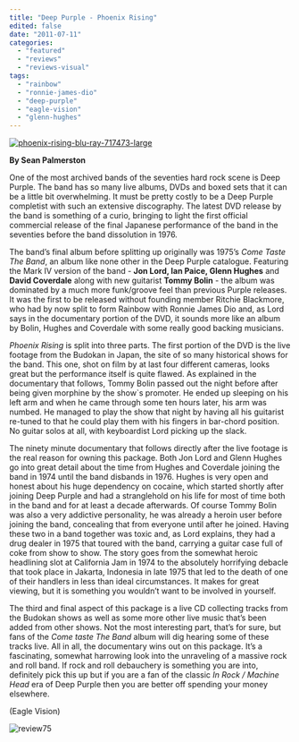 ```yaml
---
title: "Deep Purple - Phoenix Rising"
edited: false
date: "2011-07-11"
categories:
  - "featured"
  - "reviews"
  - "reviews-visual"
tags:
  - "rainbow"
  - "ronnie-james-dio"
  - "deep-purple"
  - "eagle-vision"
  - "glenn-hughes"
---
```


[![](http://www.hellbound.ca/wp-content/uploads/2011/07/phoenix-rising-blu-ray-717473-large.jpg "phoenix-rising-blu-ray-717473-large")](http://www.hellbound.ca/wp-content/uploads/2011/07/phoenix-rising-blu-ray-717473-large.jpg)

**By Sean Palmerston**

One of the most archived bands of the seventies hard rock scene is Deep Purple. The band has so many live albums, DVDs and boxed sets that it can be a little bit overwhelming. It must be pretty costly to be a Deep Purple completist with such an extensive discography. The latest DVD release by the band is something of a curio, bringing to light the first official commercial release of the final Japanese performance of the band in the seventies before the band dissolution in 1976.

The band’s final album before splitting up originally was 1975’s _Come Taste The Band_, an album like none other in the Deep Purple catalogue. Featuring the Mark IV version of the band - **Jon Lord, Ian Paice, Glenn Hughes** and **David Coverdale** along with new guitarist **Tommy Bolin** \- the album was dominated by a much more funk/groove feel than previous Purple releases. It was the first to be released without founding member Ritchie Blackmore, who had by now split to form Rainbow with Ronnie James Dio and, as Lord says in the documentary portion of the DVD, it sounds more like an album by Bolin, Hughes and Coverdale with some really good backing musicians.

_Phoenix Rising_ is split into three parts. The first portion of the DVD is the live footage from the Budokan in Japan, the site of so many historical shows for the band. This one, shot on film by at last four different cameras, looks great but the performance itself is quite flawed. As explained in the documentary that follows, Tommy Bolin passed out the night before after being given morphine by the show\`s promoter. He ended up sleeping on his left arm and when he came through some ten hours later, his arm was numbed. He managed to play the show that night by having all his guitarist re-tuned to that he could play them with his fingers in bar-chord position. No guitar solos at all, with keyboardist Lord picking up the slack.

The ninety minute documentary that follows directly after the live footage is the real reason for owning this package. Both Jon Lord and Glenn Hughes go into great detail about the time from Hughes and Coverdale joining the band in 1974 until the band disbands in 1976. Hughes is very open and honest about his huge dependency on cocaine, which started shortly after joining Deep Purple and had a stranglehold on his life for most of time both in the band and for at least a decade afterwards. Of course Tommy Bolin was also a very addictive personality, he was already a heroin user before joining the band, concealing that from everyone until after he joined. Having these two in a band together was toxic and, as Lord explains, they had a drug dealer in 1975 that toured with the band, carrying a guitar case full of coke from show to show. The story goes from the somewhat heroic headlining slot at California Jam in 1974 to the absolutely horrifying debacle that took place in Jakarta, Indonesia in late 1975 that led to the death of one of their handlers in less than ideal circumstances. It makes for great viewing, but it is something you wouldn’t want to be involved in yourself.

The third and final aspect of this package is a live CD collecting tracks from the Budokan shows as well as some more other live music that’s been added from other shows. Not the most interesting part, that’s for sure, but fans of the _Come taste The Band_ album will dig hearing some of these tracks live. All in all, the documentary wins out on this package. It’s a fascinating, somewhat harrowing look into the unraveling of a massive rock and roll band. If rock and roll debauchery is something you are into, definitely pick this up but if you are a fan of the classic _In Rock / Machine Head_ era of Deep Purple then you are better off spending your money elsewhere.

(Eagle Vision)

![](http://www.hellbound.ca/wp-content/uploads/2009/09/review75.png "review75")
